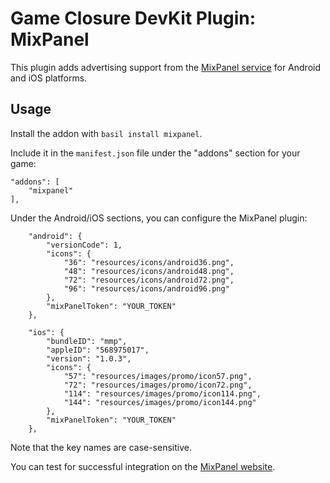 # Game Closure DevKit Plugin: MixPanel

This plugin adds advertising support from the [MixPanel service](http://mixpanel.com) for Android and iOS platforms.

## Usage

Install the addon with `basil install mixpanel`.

Include it in the `manifest.json` file under the "addons" section for your game:

~~~
"addons": [
	"mixpanel"
],
~~~

Under the Android/iOS sections, you can configure the MixPanel plugin:

~~~
	"android": {
		"versionCode": 1,
		"icons": {
			"36": "resources/icons/android36.png",
			"48": "resources/icons/android48.png",
			"72": "resources/icons/android72.png",
			"96": "resources/icons/android96.png"
		},
		"mixPanelToken": "YOUR_TOKEN"
	},
~~~

~~~
	"ios": {
		"bundleID": "mmp",
		"appleID": "568975017",
		"version": "1.0.3",
		"icons": {
			"57": "resources/images/promo/icon57.png",
			"72": "resources/images/promo/icon72.png",
			"114": "resources/images/promo/icon114.png",
			"144": "resources/images/promo/icon144.png"
		},
		"mixPanelToken": "YOUR_TOKEN"
	},
~~~

Note that the key names are case-sensitive.

You can test for successful integration on the [MixPanel website](http://mixpanel.com).

